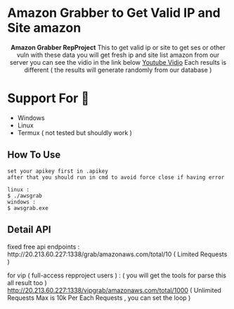 # Amazon Grabber to Get Valid IP and Site amazon
<p align="center">
<b>Amazon Grabber RepProject</b> This to get valid ip or site to get ses or other vuln with these data you will get fresh ip and site list amazon from our server 
you can see the vidio in the link below <a href="https://youtu.be/XQsfFhR4jek">Youtube Vidio</a>
Each results is different ( the results will generate randomly from our database ) 

# Support For :wrench:
- Windows 
- Linux
- Termux ( not tested but shouldly work ) 

## How To Use 
```
set your apikey first in .apikey
after that you should run in cmd to avoid force close if having error

linux : 
$ ./awsgrab
windows : 
$ awsgrab.exe
```
## Detail API
<p>fixed free api endpoints : http://20.213.60.227:1338/grab/amazonaws.com/total/10 ( Limited Requests )

for vip ( full-access repproject users ) : ( you will get the tools for parse this all result too ) 
http://20.213.60.227:1338/vipgrab/amazonaws.com/total/1000 ( Unlimited Requests Max is 10k Per Each Requests , you can set the loop  )</p>

